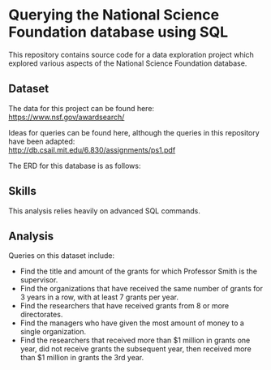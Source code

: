 # Querying the National Science Foundation database using SQL
This repository contains source code for a data exploration project which explored various aspects of the National Science Foundation database.

## Dataset
The data for this project can be found here:<br />
https://www.nsf.gov/awardsearch/<br />

Ideas for queries can be found here, although the queries in this repository have been adapted:<br />
http://db.csail.mit.edu/6.830/assignments/ps1.pdf<br />

The ERD for this database is as follows:<br />


## Skills
This analysis relies heavily on advanced SQL commands.

## Analysis
Queries on this dataset include:
 * Find the title and amount of the grants for which Professor Smith is the supervisor.
 * Find the organizations that have received the same number of grants for 3 years in a row, with at least 7 grants per year. 
 * Find the researchers that have received grants from 8 or more directorates.
 * Find the managers who have given the most amount of money to a single organization. 
 * Find the researchers that received more than $1 million in grants one year, did not receive grants the subsequent year, then received more than $1 million in grants the 3rd year.




